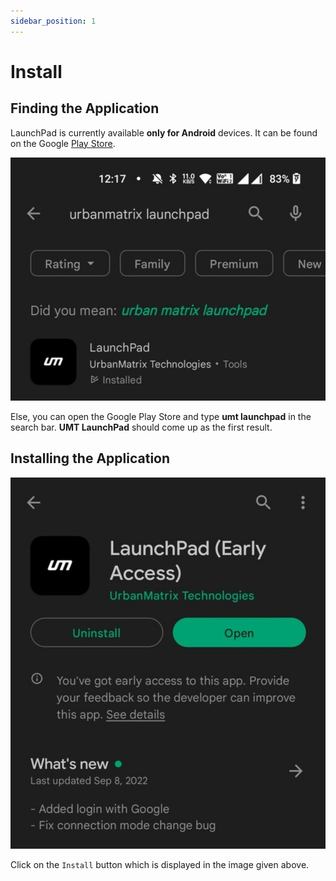 ```yaml
---
sidebar_position: 1
---
```


# Install

## Finding the Application

LaunchPad is currently available **only for Android** devices. It can be found on the Google [Play Store](https://play.google.com/store/apps/details?id=com.urbanmatrix.android.launchpad).

![Google Play Store](./img/install-play-store.jpg)

Else, you can open the Google Play Store and type **umt launchpad** in the search bar. **UMT LaunchPad** should come up as the first result.

## Installing the Application

![Install](./img/install-install.jpg)

Click on the `Install` button which is displayed in the image given above.
